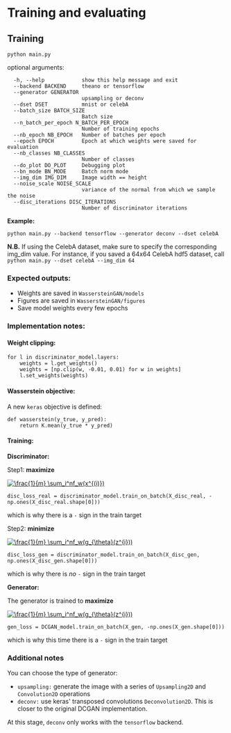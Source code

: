 # Training and evaluating

## Training

`python main.py`


optional arguments:

      -h, --help            show this help message and exit
      --backend BACKEND     theano or tensorflow
      --generator GENERATOR
                            upsampling or deconv
      --dset DSET           mnist or celebA
      --batch_size BATCH_SIZE
                            Batch size
      --n_batch_per_epoch N_BATCH_PER_EPOCH
                            Number of training epochs
      --nb_epoch NB_EPOCH   Number of batches per epoch
      --epoch EPOCH         Epoch at which weights were saved for evaluation
      --nb_classes NB_CLASSES
                            Number of classes
      --do_plot DO_PLOT     Debugging plot
      --bn_mode BN_MODE     Batch norm mode
      --img_dim IMG_DIM     Image width == height
      --noise_scale NOISE_SCALE
                            variance of the normal from which we sample the noise
      --disc_iterations DISC_ITERATIONS
                            Number of discriminator iterations



**Example:**

`python main.py --backend tensorflow --generator deconv --dset celebA`

**N.B.** If using the CelebA dataset, make sure to specify the corresponding img_dim value. For instance, if you saved a 64x64 CelebA hdf5 dataset, call `python main.py --dset celebA --img_dim 64`


### Expected outputs:

- Weights are saved in  `WassersteinGAN/models`
- Figures are saved in  `WassersteinGAN/figures`
- Save model weights every few epochs

### Implementation notes:

#### Weight clipping:

    for l in discriminator_model.layers:
        weights = l.get_weights()
        weights = [np.clip(w, -0.01, 0.01) for w in weights]
        l.set_weights(weights)

#### Wasserstein objective:

A new `keras` objective is defined:

    def wasserstein(y_true, y_pred):
        return K.mean(y_true * y_pred)


#### Training:

**Discriminator:**

Step1: **maximize**

<a href="https://www.codecogs.com/eqnedit.php?latex=\frac{1}{m}&space;\sum_i^nf_w(x^{(i)})" target="_blank"><img src="https://latex.codecogs.com/gif.latex?\frac{1}{m}&space;\sum_i^nf_w(x^{(i)})" title="\frac{1}{m} \sum_i^nf_w(x^{(i)})" /></a>

    disc_loss_real = discriminator_model.train_on_batch(X_disc_real, -np.ones(X_disc_real.shape[0]))

which is why there is a `-` sign in the train target

Step2: **minimize**

<a href="https://www.codecogs.com/eqnedit.php?latex=\frac{1}{m}&space;\sum_i^nf_w(g_{\theta}(z^{i}))" target="_blank"><img src="https://latex.codecogs.com/gif.latex?\frac{1}{m}&space;\sum_i^nf_w(g_{\theta}(z^{i}))" title="\frac{1}{m} \sum_i^nf_w(g_{\theta}(z^{i}))" /></a>

    disc_loss_gen = discriminator_model.train_on_batch(X_disc_gen, np.ones(X_disc_gen.shape[0]))

which is why there is *no* `-` sign in the train target

**Generator:**

The generator is trained to **maximize**

<a href="https://www.codecogs.com/eqnedit.php?latex=\frac{1}{m}&space;\sum_i^nf_w(g_{\theta}(z^{i}))" target="_blank"><img src="https://latex.codecogs.com/gif.latex?\frac{1}{m}&space;\sum_i^nf_w(g_{\theta}(z^{i}))" title="\frac{1}{m} \sum_i^nf_w(g_{\theta}(z^{i}))" /></a>

    gen_loss = DCGAN_model.train_on_batch(X_gen, -np.ones(X_gen.shape[0]))

which is why this time there is a `-` sign in the train target

### Additional notes

You can choose the type of generator:

- `upsampling:` generate the image with a series of `Upsampling2D` and `Convolution2D` operations 
- `deconv:` use keras' transposed convolutions `Deconvolution2D`. This is closer to the original DCGAN implementation. 

At this stage, `deconv` only works with the `tensorflow` backend.